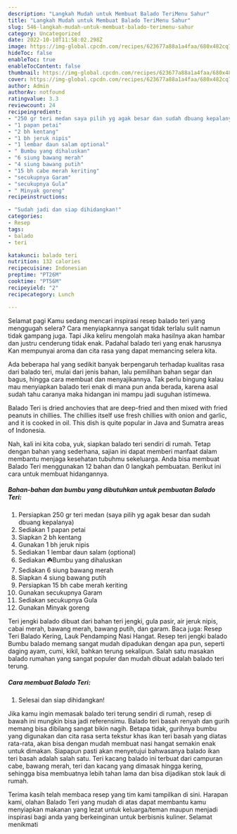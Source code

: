 ```yaml
---
description: "Langkah Mudah untuk Membuat Balado TeriMenu Sahur"
title: "Langkah Mudah untuk Membuat Balado TeriMenu Sahur"
slug: 546-langkah-mudah-untuk-membuat-balado-terimenu-sahur
category: Uncategorized
date: 2022-10-10T11:58:02.298Z
image: https://img-global.cpcdn.com/recipes/623677a88a1a4faa/680x482cq70/balado-teri-foto-resep-utama.jpg
hideToc: false
enableToc: true
enableTocContent: false
thumbnail: https://img-global.cpcdn.com/recipes/623677a88a1a4faa/680x482cq70/balado-teri-foto-resep-utama.jpg
cover: https://img-global.cpcdn.com/recipes/623677a88a1a4faa/680x482cq70/balado-teri-foto-resep-utama.jpg
author: Admin
authorAv: notfound
ratingvalue: 3.3
reviewcount: 24
recipeingredient:
- "250 gr teri medan saya pilih yg agak besar dan sudah dbuang kepalanya"
- "1 papan petai"
- "2 bh kentang"
- "1 bh jeruk nipis"
- "1 lembar daun salam optional"
- " Bumbu yang dihaluskan"
- "6 siung bawang merah"
- "4 siung bawang putih"
- "15 bh cabe merah keriting"
- "secukupnya Garam"
- "secukupnya Gula"
- " Minyak goreng"
recipeinstructions:

- "Sudah jadi dan siap dihidangkan!"
categories:
- Resep
tags:
- balado
- teri

katakunci: balado teri 
nutrition: 132 calories
recipecuisine: Indonesian
preptime: "PT26M"
cooktime: "PT56M"
recipeyield: "2"
recipecategory: Lunch

---
```



Selamat pagi Kamu sedang mencari inspirasi resep balado teri yang menggugah selera? Cara menyiapkannya sangat tidak terlalu sulit namun tidak gampang juga. Tapi Jika keliru mengolah maka hasilnya akan hambar dan justru cenderung tidak enak. Padahal balado teri yang enak harusnya Kan mempunyai aroma dan cita rasa yang dapat memancing selera kita.


Ada beberapa hal yang sedikit banyak berpengaruh terhadap kualitas rasa dari balado teri, mulai dari jenis bahan, lalu pemilihan bahan segar dan bagus, hingga cara membuat dan menyajikannya. Tak perlu bingung kalau mau menyiapkan balado teri enak di mana pun anda berada, karena asal sudah tahu caranya maka hidangan ini mampu jadi suguhan istimewa.

Balado Teri is dried anchovies that are deep-fried and then mixed with fried peanuts in chillies. The chillies itself use fresh chillies with onion and garlic, and it is cooked in oil. This dish is quite popular in Java and Sumatra areas of Indonesia.


Nah, kali ini kita coba, yuk, siapkan balado teri sendiri di rumah. Tetap dengan bahan yang sederhana, sajian ini dapat memberi manfaat dalam membantu menjaga kesehatan tubuhmu sekeluarga. Anda bisa membuat Balado Teri menggunakan 12 bahan dan 0 langkah pembuatan. Berikut ini cara untuk membuat hidangannya.

<!--inarticleads1-->

##### Bahan-bahan dan bumbu yang dibutuhkan untuk pembuatan Balado Teri:

1. Persiapkan 250 gr teri medan (saya pilih yg agak besar dan sudah dbuang kepalanya)
1. Sediakan 1 papan petai
1. Siapkan 2 bh kentang
1. Gunakan 1 bh jeruk nipis
1. Sediakan 1 lembar daun salam (optional)
1. Sediakan  ☘️Bumbu yang dihaluskan
1. Sediakan 6 siung bawang merah
1. Siapkan 4 siung bawang putih
1. Persiapkan 15 bh cabe merah keriting
1. Gunakan secukupnya Garam
1. Sediakan secukupnya Gula
1. Gunakan  Minyak goreng


Teri jengki balado dibuat dari bahan teri jengki, gula pasir, air jeruk nipis, cabai merah, bawang merah, bawang putih, dan garam. Baca juga: Resep Teri Balado Kering, Lauk Pendamping Nasi Hangat. Resep teri jengki balado Bumbu balado memang sangat mudah dipadukan dengan apa pun, seperti daging ayam, cumi, kikil, bahkan terung sekalipun. Salah satu masakan balado rumahan yang sangat populer dan mudah dibuat adalah balado teri terung. 

<!--inarticleads2-->

##### Cara membuat Balado Teri:


1. Selesai dan siap dihidangkan!

Jika kamu ingin memasak balado teri terung sendiri di rumah, resep di bawah ini mungkin bisa jadi referensimu. Balado teri basah renyah dan gurih memang bisa dibilang sangat bikin nagih. Betapa tidak, gurihnya bumbu yang digunakan dan cita rasa serta tekstur khas ikan teri basah yang diatas rata-rata, akan bisa dengan mudah membuat nasi hangat semakin enak untuk dimakan. Siapapun pasti akan menyetujui bahwasanya balado ikan teri basah adalah salah satu. Teri kacang balado ini terbuat dari campuran cabe, bawang merah, teri dan kacang yang dimasak hingga kering, sehingga bisa membuatnya lebih tahan lama dan bisa dijadikan stok lauk di rumah. 

Terima kasih telah membaca resep yang tim kami tampilkan di sini. Harapan kami, olahan Balado Teri yang mudah di atas dapat membantu kamu menyiapkan makanan yang lezat untuk keluarga/teman maupun menjadi inspirasi bagi anda yang berkeinginan untuk berbisnis kuliner. Selamat menikmati
